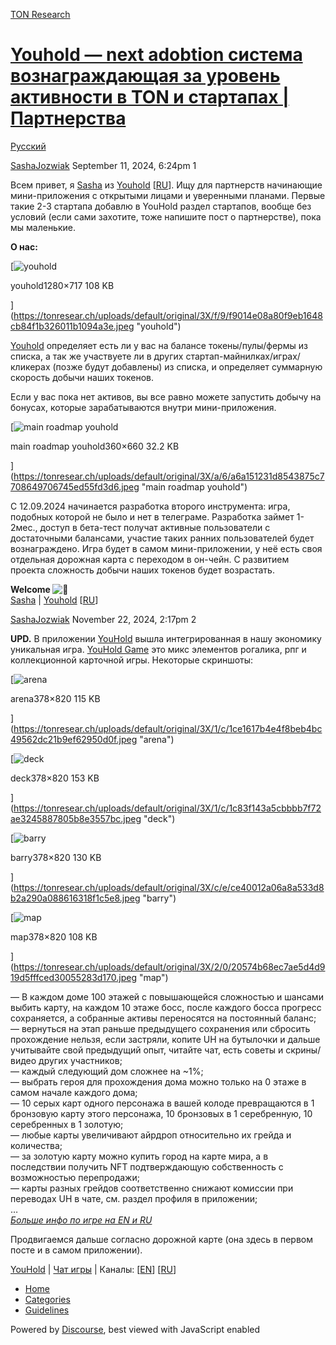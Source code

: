 [TON Research](/)

# [Youhold — next adobtion система вознаграждающая за уровень активности в TON и стартапах | Партнерства](/t/youhold-next-adobtion-ton/36305)

[Русский](/c/ru/49) 

    

[SashaJozwiak](https://tonresear.ch/u/SashaJozwiak)   September 11, 2024, 6:24pm  1

Всем привет, я [Sasha](https://t.me/zwiak) из [Youhold](https://t.me/youhold) \[[RU](https://t.me/youhold_ru)\]. Ищу для партнерств начинающие мини-приложения с открытыми лицами и уверенными планами. Первые такие 2-3 стартапа добавлю в YouHold раздел стартапов, вообще без условий (если сами захотите, тоже напишите пост о партнерстве), пока мы маленькие.

**О нас:**

[![youhold](https://tonresear.ch/uploads/default/optimized/3X/f/9/f9014e08a80f9eb1648cb84f1b326011b1094a3e_2_690x386.jpeg)

youhold1280×717 108 KB

](https://tonresear.ch/uploads/default/original/3X/f/9/f9014e08a80f9eb1648cb84f1b326011b1094a3e.jpeg "youhold")

[Youhold](https://t.me/youhold) определяет есть ли у вас на балансе токены/пулы/фермы из списка, а так же участвуете ли в других стартап-майнилках/играх/кликерах (позже будут добавлены) из списка, и определяет суммарную скорость добычи наших токенов.

Если у вас пока нет активов, вы все равно можете запустить добычу на бонусах, которые зарабатываются внутри мини-приложения.

[![main roadmap youhold](https://tonresear.ch/uploads/default/optimized/3X/a/6/a6a151231d8543875c7708649706745ed55fd3d6_2_272x500.jpeg)

main roadmap youhold360×660 32.2 KB

](https://tonresear.ch/uploads/default/original/3X/a/6/a6a151231d8543875c7708649706745ed55fd3d6.jpeg "main roadmap youhold")

С 12.09.2024 начинается разработка второго инструмента: игра, подобных которой не было и нет в телеграме. Разработка займет 1-2мес., доступ в бета-тест получат активные пользователи с достаточными балансами, участие таких ранних пользователей будет вознаграждено. Игра будет в самом мини-приложении, у неё есть своя отдельная дорожная карта с переходом в он-чейн. С развитием проекта сложность добычи наших токенов будет возрастать.

**Welcome ![:handshake:](https://tonresear.ch/images/emoji/twitter/handshake.png?v=12 ":handshake:")**   
[Sasha](https://t.me/zwiak) | [Youhold](https://t.me/youhold) \[[RU](https://t.me/youhold_ru)\]

 

[SashaJozwiak](https://tonresear.ch/u/SashaJozwiak)  November 22, 2024, 2:17pm  2

**UPD.** В приложении [YouHold](https://t.me/youhold) вышла интегрированная в нашу экономику уникальная игра. [YouHold Game](https://t.me/youhold_bot/youhold_app) это микс элементов рогалика, рпг и коллекционной карточной игры. Некоторые скриншоты:

[![arena](https://tonresear.ch/uploads/default/optimized/3X/1/c/1ce1617b4e4f8beb4bc49562dc21b9ef62950d0f_2_230x500.jpeg)

arena378×820 115 KB

](https://tonresear.ch/uploads/default/original/3X/1/c/1ce1617b4e4f8beb4bc49562dc21b9ef62950d0f.jpeg "arena")

  

[![deck](https://tonresear.ch/uploads/default/optimized/3X/1/c/1c83f143a5cbbbb7f72ae3245887805b8e3557bc_2_230x500.jpeg)

deck378×820 153 KB

](https://tonresear.ch/uploads/default/original/3X/1/c/1c83f143a5cbbbb7f72ae3245887805b8e3557bc.jpeg "deck")

  

[![barry](https://tonresear.ch/uploads/default/optimized/3X/c/e/ce40012a06a8a533d8b2a290a088616318f1c5e8_2_230x500.jpeg)

barry378×820 130 KB

](https://tonresear.ch/uploads/default/original/3X/c/e/ce40012a06a8a533d8b2a290a088616318f1c5e8.jpeg "barry")

  

[![map](https://tonresear.ch/uploads/default/optimized/3X/2/0/20574b68ec7ae5d4d919d5fffced30055283d170_2_230x500.jpeg)

map378×820 108 KB

](https://tonresear.ch/uploads/default/original/3X/2/0/20574b68ec7ae5d4d919d5fffced30055283d170.jpeg "map")

— В каждом доме 100 этажей с повышающейся сложностью и шансами выбить карту, на каждом 10 этаже босс, после каждого босса прогресс сохраняется, а собранные активы переносятся на постоянный баланс;  
— вернуться на этап раньше предыдущего сохранения или сбросить прохождение нельзя, если застряли, копите UH на бутылочки и дальше учитывайте свой предыдущий опыт, читайте чат, есть советы и скрины/видео других участников;  
— каждый следующий дом сложнее на ~1%;  
— выбрать героя для прохождения дома можно только на 0 этаже в самом начале каждого дома;  
— 10 серых карт одного персонажа в вашей колоде превращаются в 1 бронзовую карту этого персонажа, 10 бронзовых в 1 серебренную, 10 серебренных в 1 золотую;  
— любые карты увеличивают айрдроп относительно их грейда и количества;  
— за золотую карту можно купить город на карте мира, а в последствии получить NFT подтверждающую собственность с возможностью перепродажи;  
— карты разных грейдов соответственно снижают комиссии при переводах UH в чате, см. раздел профиля в приложении;  
…  
[_Больше инфо по игре на EN и RU_](https://t.me/youhold_chat/2340)

Продвигаемся дальше согласно дорожной карте (она здесь в первом посте и в самом приложении).

[YouHold](https://t.me/youhold_bot/youhold_app) | [Чат игры](https://t.me/youhold_chat) | Каналы: \[[EN](https://t.me/youhold)\] \[[RU](https://t.me/youhold_ru)\]

 

*   [Home](/)
*   [Categories](/categories)
*   [Guidelines](/guidelines)

Powered by [Discourse](https://www.discourse.org), best viewed with JavaScript enabled